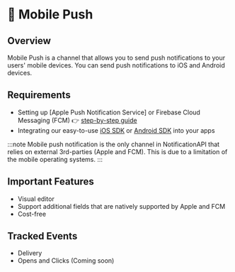 # 📱 Mobile Push

## Overview

Mobile Push is a channel that allows you to send push notifications to your users' mobile devices. You can send push notifications to iOS and Android devices.

## Requirements

- Setting up [Apple Push Notification Service] or Firebase Cloud Messaging (FCM) 👉 [step-by-step guide](../guides/mobile-push)
- Integrating our easy-to-use [iOS SDK](../reference/ios-sdk) or [Android SDK](../reference/android_sdk) into your apps

:::note
Mobile push notification is the only channel in NotificationAPI that relies on external 3rd-parties (Apple and FCM). This is due to a limitation of the mobile operating systems.
:::

## Important Features

- Visual editor
- Support additional fields that are natively supported by Apple and FCM
- Cost-free

## Tracked Events

- Delivery
- Opens and Clicks (Coming soon)
